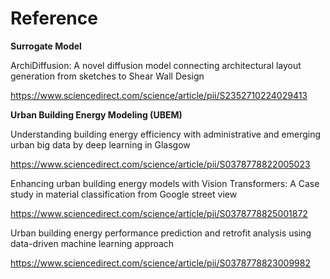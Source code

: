 # Reference

**Surrogate Model**

ArchiDiffusion: A novel diffusion model connecting architectural layout generation from sketches to Shear Wall Design

https://www.sciencedirect.com/science/article/pii/S2352710224029413

**Urban Building Energy Modeling (UBEM)**

Understanding building energy efficiency with administrative and emerging urban big data by deep learning in Glasgow

https://www.sciencedirect.com/science/article/pii/S0378778822005023

Enhancing urban building energy models with Vision Transformers: A Case study in material classification from Google street view

https://www.sciencedirect.com/science/article/pii/S0378778825001872

Urban building energy performance prediction and retrofit analysis using data-driven machine learning approach

https://www.sciencedirect.com/science/article/pii/S0378778823009982
